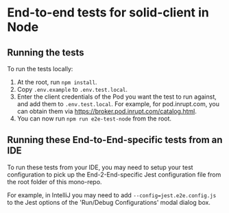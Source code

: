 # End-to-end tests for solid-client in Node

## Running the tests

To run the tests locally:

1. At the root, run `npm install`.
2. Copy `.env.example` to `.env.test.local`.
3. Enter the client credentials of the Pod you want the test to run against, and
   add them to `.env.test.local`.
   For example, for pod.inrupt.com, you can obtain them via
   https://broker.pod.inrupt.com/catalog.html.
4. You can now run `npm run e2e-test-node` from the root.

## Running these End-to-End-specific tests from an IDE

To run these tests from your IDE, you may need to setup your test configuration
to pick up the End-2-End-specific Jest configuration file from the root folder
of this mono-repo.

For example, in IntelliJ you may need to add `--config=jest.e2e.config.js` to
the Jest options of the 'Run/Debug Configurations' modal dialog box.
